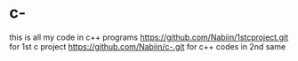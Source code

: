 # c-
this is all my code in c++ programs
https://github.com/Nabiin/1stcproject.git  for 1st c project
https://github.com/Nabiin/c-.git               for c++ codes in 2nd same 